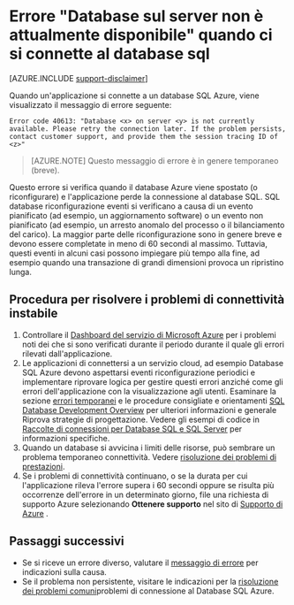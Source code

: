 <properties
    pageTitle="Database sul server non è attualmente disponibile, connettersi al Database SQL | Microsoft Azure"
    description="Risoluzione dei problemi del database nel server non è attualmente disponibile errore quando un'applicazione si connette al Database SQL."
    services="sql-database"
    documentationCenter=""
    authors="dalechen"
    manager="felixwu"
    editor=""
    keywords="database sul server non è attualmente disponibile, connettersi al database sql"/>

<tags
    ms.service="sql-database"
    ms.workload="data-management"
    ms.tgt_pltfrm="na"
    ms.devlang="na"
    ms.topic="article"
    ms.date="09/21/2016"
    ms.author="daleche"/>

# <a name="error-database-on-server-is-not-currently-available-when-connecting-to-sql-database"></a>Errore "Database sul server non è attualmente disponibile" quando ci si connette al database sql
[AZURE.INCLUDE [support-disclaimer](../../includes/support-disclaimer.md)]

Quando un'applicazione si connette a un database SQL Azure, viene visualizzato il messaggio di errore seguente:

```
Error code 40613: "Database <x> on server <y> is not currently available. Please retry the connection later. If the problem persists, contact customer support, and provide them the session tracing ID of <z>"
```

> [AZURE.NOTE] Questo messaggio di errore è in genere temporaneo (breve).

Questo errore si verifica quando il database Azure viene spostato (o riconfigurare) e l'applicazione perde la connessione al database SQL. SQL database riconfigurazione eventi si verificano a causa di un evento pianificato (ad esempio, un aggiornamento software) o un evento non pianificato (ad esempio, un arresto anomalo del processo o il bilanciamento del carico). La maggior parte delle riconfigurazione sono in genere breve e devono essere completate in meno di 60 secondi al massimo. Tuttavia, questi eventi in alcuni casi possono impiegare più tempo alla fine, ad esempio quando una transazione di grandi dimensioni provoca un ripristino lunga.

## <a name="steps-to-resolve-transient-connectivity-issues"></a>Procedura per risolvere i problemi di connettività instabile
1.  Controllare il [Dashboard del servizio di Microsoft Azure](https://azure.microsoft.com/status) per i problemi noti dei che si sono verificati durante il periodo durante il quale gli errori rilevati dall'applicazione.
2. Le applicazioni di connettersi a un servizio cloud, ad esempio Database SQL Azure devono aspettarsi eventi riconfigurazione periodici e implementare riprovare logica per gestire questi errori anziché come gli errori dell'applicazione con la visualizzazione agli utenti. Esaminare la sezione [errori temporanei](sql-database-connectivity-issues.md) e le procedure consigliate e orientamenti [SQL Database Development Overview](sql-database-develop-overview.md) per ulteriori informazioni e generale Riprova strategie di progettazione. Vedere gli esempi di codice in [Raccolte di connessioni per Database SQL e SQL Server](sql-database-libraries.md) per informazioni specifiche.
3.  Quando un database si avvicina i limiti delle risorse, può sembrare un problema temporaneo connettività. Vedere [risoluzione dei problemi di prestazioni](sql-database-troubleshoot-performance.md).
4.  Se i problemi di connettività continuano, o se la durata per cui l'applicazione rileva l'errore supera i 60 secondi oppure se risulta più occorrenze dell'errore in un determinato giorno, file una richiesta di supporto Azure selezionando **Ottenere supporto** nel sito di [Supporto di Azure](https://azure.microsoft.com/support/options) .

## <a name="next-steps"></a>Passaggi successivi
- Se si riceve un errore diverso, valutare il [messaggio di errore](sql-database-develop-error-messages.md) per indicazioni sulla causa.
- Se il problema non persistente, visitare le indicazioni per la [risoluzione dei problemi comuni](sql-database-troubleshoot-common-connection-issues.md)problemi di connessione al Database SQL Azure.
